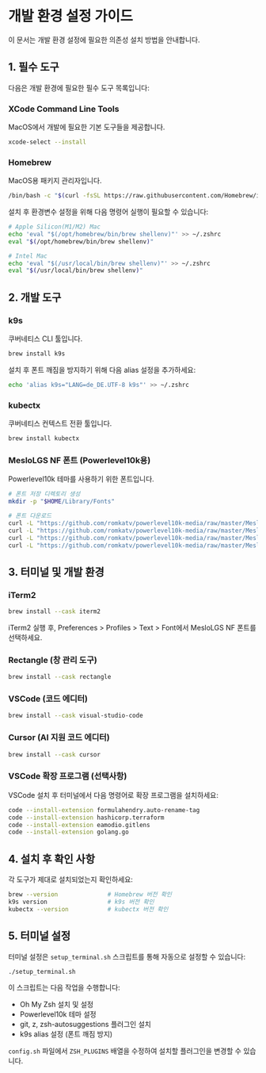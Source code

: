 # 개발 환경 설정 가이드

이 문서는 개발 환경 설정에 필요한 의존성 설치 방법을 안내합니다.

## 1. 필수 도구

다음은 개발 환경에 필요한 필수 도구 목록입니다:

### XCode Command Line Tools

MacOS에서 개발에 필요한 기본 도구들을 제공합니다.

```bash
xcode-select --install
```

### Homebrew

MacOS용 패키지 관리자입니다.

```bash
/bin/bash -c "$(curl -fsSL https://raw.githubusercontent.com/Homebrew/install/HEAD/install.sh)"
```

설치 후 환경변수 설정을 위해 다음 명령어 실행이 필요할 수 있습니다:

```bash
# Apple Silicon(M1/M2) Mac
echo 'eval "$(/opt/homebrew/bin/brew shellenv)"' >> ~/.zshrc
eval "$(/opt/homebrew/bin/brew shellenv)"

# Intel Mac
echo 'eval "$(/usr/local/bin/brew shellenv)"' >> ~/.zshrc
eval "$(/usr/local/bin/brew shellenv)"
```

## 2. 개발 도구

### k9s

쿠버네티스 CLI 툴입니다.

```bash
brew install k9s
```

설치 후 폰트 깨짐을 방지하기 위해 다음 alias 설정을 추가하세요:

```bash
echo 'alias k9s="LANG=de_DE.UTF-8 k9s"' >> ~/.zshrc
```

### kubectx

쿠버네티스 컨텍스트 전환 툴입니다.

```bash
brew install kubectx
```

### MesloLGS NF 폰트 (Powerlevel10k용)

Powerlevel10k 테마를 사용하기 위한 폰트입니다.

```bash
# 폰트 저장 디렉토리 생성
mkdir -p "$HOME/Library/Fonts"

# 폰트 다운로드
curl -L "https://github.com/romkatv/powerlevel10k-media/raw/master/MesloLGS%20NF%20Regular.ttf" -o "$HOME/Library/Fonts/MesloLGS NF Regular.ttf"
curl -L "https://github.com/romkatv/powerlevel10k-media/raw/master/MesloLGS%20NF%20Bold.ttf" -o "$HOME/Library/Fonts/MesloLGS NF Bold.ttf"
curl -L "https://github.com/romkatv/powerlevel10k-media/raw/master/MesloLGS%20NF%20Italic.ttf" -o "$HOME/Library/Fonts/MesloLGS NF Italic.ttf"
curl -L "https://github.com/romkatv/powerlevel10k-media/raw/master/MesloLGS%20NF%20Bold%20Italic.ttf" -o "$HOME/Library/Fonts/MesloLGS NF Bold Italic.ttf"
```

## 3. 터미널 및 개발 환경

### iTerm2

```bash
brew install --cask iterm2
```

iTerm2 실행 후, Preferences > Profiles > Text > Font에서 MesloLGS NF 폰트를 선택하세요.

### Rectangle (창 관리 도구)

```bash
brew install --cask rectangle
```

### VSCode (코드 에디터)

```bash
brew install --cask visual-studio-code
```

### Cursor (AI 지원 코드 에디터)

```bash
brew install --cask cursor
```

### VSCode 확장 프로그램 (선택사항)

VSCode 설치 후 터미널에서 다음 명령어로 확장 프로그램을 설치하세요:

```bash
code --install-extension formulahendry.auto-rename-tag
code --install-extension hashicorp.terraform
code --install-extension eamodio.gitlens
code --install-extension golang.go
```

## 4. 설치 후 확인 사항

각 도구가 제대로 설치되었는지 확인하세요:

```bash
brew --version              # Homebrew 버전 확인
k9s version                 # k9s 버전 확인
kubectx --version           # kubectx 버전 확인
```

## 5. 터미널 설정

터미널 설정은 `setup_terminal.sh` 스크립트를 통해 자동으로 설정할 수 있습니다:

```bash
./setup_terminal.sh
```

이 스크립트는 다음 작업을 수행합니다:

- Oh My Zsh 설치 및 설정
- Powerlevel10k 테마 설정
- git, z, zsh-autosuggestions 플러그인 설치
- k9s alias 설정 (폰트 깨짐 방지)

`config.sh` 파일에서 `ZSH_PLUGINS` 배열을 수정하여 설치할 플러그인을 변경할 수 있습니다.
